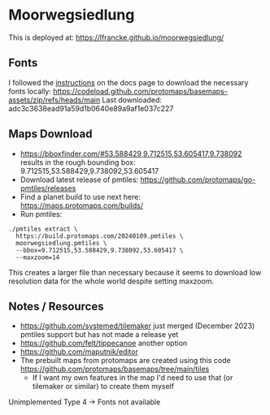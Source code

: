 # Moorwegsiedlung

This is deployed at: https://lfrancke.github.io/moorwegsiedlung/

## Fonts

I followed the [instructions](https://docs.protomaps.com/basemaps/maplibre#fonts) on the docs page to download the necessary fonts locally: https://codeload.github.com/protomaps/basemaps-assets/zip/refs/heads/main
Last downloaded: adc3c3638ead91a59d1b0640e89a9af1e037c227

## Maps Download

- https://bboxfinder.com/#53.588429,9.712515,53.605417,9.738092 results in the rough bounding box: 9.712515,53.588429,9.738092,53.605417
- Download latest release of pmtiles: https://github.com/protomaps/go-pmtiles/releases
- Find a planet build to use next here: https://maps.protomaps.com/builds/
- Run pmtiles:

```shell
./pmtiles extract \
  https://build.protomaps.com/20240109.pmtiles \
  moorwegsiedlung.pmtiles \
  --bbox=9.712515,53.588429,9.738092,53.605417 \
  --maxzoom=14
```

This creates a larger file than necessary because it seems to download low resolution data for the whole world despite setting maxzoom. 
                  
## Notes / Resources

- https://github.com/systemed/tilemaker just merged (December 2023) pmtiles support but has not made a release yet
- https://github.com/felt/tippecanoe another option
- https://github.com/maputnik/editor
- The prebuilt maps from protomaps are created using this code https://github.com/protomaps/basemaps/tree/main/tiles 
  - If I want my own features in the map I'd need to use that (or tilemaker or similar) to create them myself
                     

Unimplemented Type 4 -> Fonts not available
